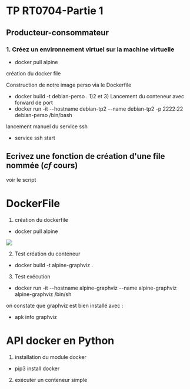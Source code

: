 # TP RT0704-Partie 1
## Producteur-consommateur

### 1. Créez un environnement virtuel sur la machine virtuelle

* docker pull alpine

création du docker file

Construction de notre image perso via le Dockerfile

* docker build -t debian-perso .
1)2 et 3)
Lancement du conteneur avec forward de port
* docker run -it --hostname debian-tp2 --name debian-tp2  -p 2222:22 debian-perso /bin/bash

lancement manuel du service ssh
* service ssh start


## Ecrivez une fonction de création d'une file nommée (*cf* cours)


voir le script


# DockerFile

1) création du dockerfile

* docker pull alpine

![](img/dockerfile-alpine)

2) Test création du conteneur

* docker build -t alpine-graphviz .

3) Test exécution

* docker run -it --hostname alpine-graphviz --name alpine-graphviz alpine-graphviz /bin/sh

on constate que graphviz est bien installé avec :
* apk info graphviz


# API docker en Python

1) installation du module docker
* pip3 install docker

2) exécuter un conteneur simple


